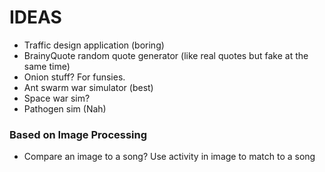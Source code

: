 # IDEAS

- Traffic design application (boring)
- BrainyQuote random quote generator (like real quotes but fake at the same time)
- Onion stuff? For funsies.
- Ant swarm war simulator (best)
- Space war sim?
- Pathogen sim (Nah)


### Based on Image Processing

- Compare an image to a song? Use activity in image to match to a song
